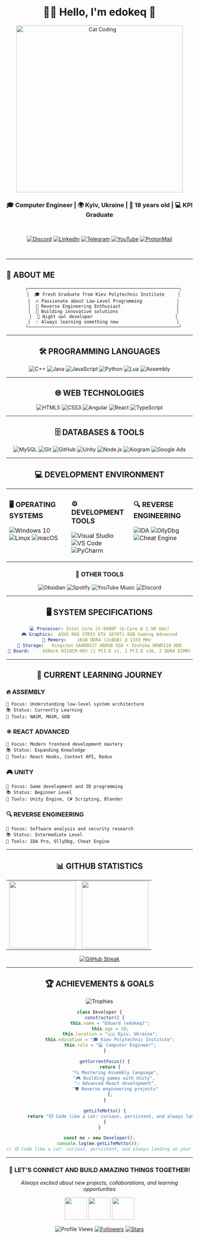 <div align="center">

# 🐱‍💻 Hello, I'm **edokeq** 🚀

<img src="https://media4.giphy.com/media/v1.Y2lkPTc5MGI3NjExcTl0czZwemZvaHVzejd5djgwaW5zeHR3NnUzZ2Rnem91aW93cjljZCZlcD12MV9pbnRlcm5hbF9naWZfYnlfaWQmY3Q9Zw/3VaxCf3zah8wE/giphy.gif" width="450" alt="Cat Coding"/>

<br>

### 🎓 Computer Engineer | 🌍 Kyiv, Ukraine | 🎂 18 years old | 💻 KPI Graduate

<br>

[![Discord](https://img.shields.io/badge/Discord-%235865F2.svg?style=for-the-badge&logo=discord&logoColor=white&labelColor=000000)](https://discord.com/users/.edokeq)
[![LinkedIn](https://img.shields.io/badge/LinkedIn-%230077B5.svg?style=for-the-badge&logo=linkedin&logoColor=white&labelColor=000000)](https://www.linkedin.com/in/edokeq-%E2%80%8E-1ab952381/)
[![Telegram](https://img.shields.io/badge/Telegram-%232CA5E0.svg?style=for-the-badge&logo=telegram&logoColor=white&labelColor=000000)](https://t.me/edokeq)
[![YouTube](https://img.shields.io/badge/YouTube-%23FF0000.svg?style=for-the-badge&logo=youtube&logoColor=white&labelColor=000000)](https://www.youtube.com/@edokeq)
[![ProtonMail](https://img.shields.io/badge/ProtonMail-8B89CC?style=for-the-badge&logo=protonmail&logoColor=white&labelColor=000000)](mailto:edokeq@proton.me)

<br>

---

</div>

## 🖤 **ABOUT ME** 

<div align="center">

```ascii
   ╭─────────────────────────────────────────────────────────╮
   │  🎓 Fresh Graduate from Kiev Polytechnic Institute     │
   │  🔥 Passionate about Low-Level Programming             │
   │  🎯 Reverse Engineering Enthusiast                     │
   │  🚀 Building innovative solutions                      │
   │  🌙 Night owl developer                               │
   │  💡 Always learning something new                      │
   ╰─────────────────────────────────────────────────────────╯
```

</div>

<div align="center">

---

## 🛠️ **PROGRAMMING LANGUAGES**

</div>

<div align="center">

![C++](https://img.shields.io/badge/C%2B%2B-%2300599C.svg?style=for-the-badge&logo=c%2B%2B&logoColor=white&labelColor=000000)
![Java](https://img.shields.io/badge/Java-%23ED8B00.svg?style=for-the-badge&logo=openjdk&logoColor=white&labelColor=000000)
![JavaScript](https://img.shields.io/badge/JavaScript-%23323330.svg?style=for-the-badge&logo=javascript&logoColor=%23F7DF1E&labelColor=000000)
![Python](https://img.shields.io/badge/Python-3670A0?style=for-the-badge&logo=python&logoColor=ffdd54&labelColor=000000)
![Lua](https://img.shields.io/badge/Lua-%232C2D72.svg?style=for-the-badge&logo=lua&logoColor=white&labelColor=000000)
![Assembly](https://img.shields.io/badge/Assembly-654FF0?style=for-the-badge&logo=webassembly&logoColor=white&labelColor=000000)

</div>

<div align="center">

---

## 🌐 **WEB TECHNOLOGIES**

</div>

<div align="center">

![HTML5](https://img.shields.io/badge/HTML5-%23E34F26.svg?style=for-the-badge&logo=html5&logoColor=white&labelColor=000000)
![CSS3](https://img.shields.io/badge/CSS3-%231572B6.svg?style=for-the-badge&logo=css3&logoColor=white&labelColor=000000)
![Angular](https://img.shields.io/badge/Angular-%23DD0031.svg?style=for-the-badge&logo=angular&logoColor=white&labelColor=000000)
![React](https://img.shields.io/badge/React-%2320232a.svg?style=for-the-badge&logo=react&logoColor=%2361DAFB&labelColor=000000)
![TypeScript](https://img.shields.io/badge/TypeScript-%23007ACC.svg?style=for-the-badge&logo=typescript&logoColor=white&labelColor=000000)

</div>

<div align="center">

---

## 🗄️ **DATABASES & TOOLS**

</div>

<div align="center">

![MySQL](https://img.shields.io/badge/MySQL-4479A1.svg?style=for-the-badge&logo=mysql&logoColor=white&labelColor=000000)
![Git](https://img.shields.io/badge/Git-%23F05033.svg?style=for-the-badge&logo=git&logoColor=white&labelColor=000000)
![GitHub](https://img.shields.io/badge/GitHub-%23121011.svg?style=for-the-badge&logo=github&logoColor=white&labelColor=000000)
![Unity](https://img.shields.io/badge/Unity-%23000000.svg?style=for-the-badge&logo=unity&logoColor=white&labelColor=333333)
![Node.js](https://img.shields.io/badge/Node.js-6DA55F?style=for-the-badge&logo=node.js&logoColor=white&labelColor=000000)
![Aiogram](https://img.shields.io/badge/Aiogram-2AABEE?style=for-the-badge&logo=telegram&logoColor=white&labelColor=000000)
![Google Ads](https://img.shields.io/badge/Google_Ads-4285F4?style=for-the-badge&logo=google&logoColor=white&labelColor=000000)

</div>

<div align="center">

---

## 💻 **DEVELOPMENT ENVIRONMENT**

</div>

<table align="center" width="100%">
<tr>
<td valign="top" width="33%">

### **🖥️ OPERATING SYSTEMS**
![Windows 10](https://img.shields.io/badge/Windows_10-0078D6?style=for-the-badge&logo=windows&logoColor=white&labelColor=000000)
![Linux](https://img.shields.io/badge/Linux-FCC624?style=for-the-badge&logo=linux&logoColor=black&labelColor=000000)
![macOS](https://img.shields.io/badge/macOS-000000?style=for-the-badge&logo=apple&logoColor=white)

</td>
<td valign="top" width="33%">

### **⚙️ DEVELOPMENT TOOLS**
![Visual Studio](https://img.shields.io/badge/Visual_Studio-5C2D91.svg?style=for-the-badge&logo=visual-studio&logoColor=white&labelColor=000000)
![VS Code](https://img.shields.io/badge/VS_Code-0078d7.svg?style=for-the-badge&logo=visual-studio-code&logoColor=white&labelColor=000000)
![PyCharm](https://img.shields.io/badge/PyCharm-143?style=for-the-badge&logo=pycharm&logoColor=black&color=green&labelColor=000000)

</td>
<td valign="top" width="33%">

### **🔍 REVERSE ENGINEERING**
![IDA](https://img.shields.io/badge/IDA-FF6B6B?style=for-the-badge&logoColor=white&labelColor=000000)
![OllyDbg](https://img.shields.io/badge/OllyDbg-4ECDC4?style=for-the-badge&logoColor=white&labelColor=000000)
![Cheat Engine](https://img.shields.io/badge/Cheat_Engine-45B7D1?style=for-the-badge&logoColor=white&labelColor=000000)

</td>
</tr>
</table>

<div align="center">

### **📱 OTHER TOOLS**
![Obsidian](https://img.shields.io/badge/Obsidian-%23483699.svg?style=for-the-badge&logo=obsidian&logoColor=white&labelColor=000000)
![Spotify](https://img.shields.io/badge/Spotify-1ED760?style=for-the-badge&logo=spotify&logoColor=white&labelColor=000000)
![YouTube Music](https://img.shields.io/badge/YouTube_Music-FF0000?style=for-the-badge&logo=youtube-music&logoColor=white&labelColor=000000)
![Discord](https://img.shields.io/badge/Discord-%237289DA.svg?style=for-the-badge&logo=discord&logoColor=white&labelColor=000000)

---

## 🖥️ **SYSTEM SPECIFICATIONS**

</div>

<div align="center">

```yaml
💻 Processor: Intel Core i5-9400F (6-Core @ 2.90 GHz)
🎮 Graphics:  ASUS ROG STRIX GTX 1070Ti 8GB Gaming Advanced
🧠 Memory:    16GB DDR4 (2x8GB) @ 1333 MHz  
💾 Storage:   Kingston SA400S37 480GB SSD + Toshiba HDWD110 HDD
🔌 Board:     ASRock H310CM-HDV (1 PCI-E x1, 1 PCI-E x16, 2 DDR4 DIMM)
```

</div>

<div align="center">

---

## 🎯 **CURRENT LEARNING JOURNEY**

</div>

### 🔥 **ASSEMBLY**
```
🎯 Focus: Understanding low-level system architecture
📚 Status: Currently Learning
🔧 Tools: NASM, MASM, GDB
```

### ⚛️ **REACT ADVANCED**
```
🎯 Focus: Modern frontend development mastery
📚 Status: Expanding Knowledge
🔧 Tools: React Hooks, Context API, Redux
```

### 🎮 **UNITY**
```
🎯 Focus: Game development and 3D programming
📚 Status: Beginner Level
🔧 Tools: Unity Engine, C# Scripting, Blender
```

### 🔍 **REVERSE ENGINEERING**
```
🎯 Focus: Software analysis and security research
📚 Status: Intermediate Level
🔧 Tools: IDA Pro, OllyDbg, Cheat Engine
```

<div align="center">

---

## 📊 **GITHUB STATISTICS**

<table align="center" width="100%">
<tr>
<td align="center" width="50%">

<img height="180em" src="https://github-readme-stats.vercel.app/api?username=edokeq1&show_icons=true&theme=github_dark_dimmed&include_all_commits=true&count_private=true&bg_color=0d1117&title_color=ffffff&text_color=c9d1d9&icon_color=ffffff&border_color=21262d&hide_border=false"/>

</td>
<td align="center" width="50%">

<img height="180em" src="https://github-readme-stats.vercel.app/api/top-langs/?username=edokeq1&layout=compact&theme=github_dark_dimmed&bg_color=0d1117&title_color=ffffff&text_color=c9d1d9&border_color=21262d&hide_border=false"/>

</td>
</tr>
</table>

<div align="center">

[![GitHub Streak](https://streak-stats.demolab.com/?user=edokeq1&theme=github-dark-blue&background=0d1117&border=21262d&stroke=c9d1d9&ring=ffffff&fire=ffffff&currStreakNum=ffffff&sideNums=c9d1d9&currStreakLabel=ffffff&sideLabels=c9d1d9&dates=c9d1d9)](https://git.io/streak-stats)

</div>

---

## 🏆 **ACHIEVEMENTS & GOALS**

</div>

<div align="center">

![Trophies](https://github-profile-trophy.vercel.app/?username=edokeq1&theme=onestar&no-frame=false&no-bg=false&margin-w=4&row=1&column=7)

</div>

<div align="center">

```javascript
class Developer {
    constructor() {
        this.name = "Eduard (edokeq)";
        this.age = 18;
        this.location = "🇺🇦 Kyiv, Ukraine";
        this.education = "🎓 Kiev Polytechnic Institute";
        this.role = "💻 Computer Engineer";
    }

    getCurrentFocus() {
        return [
            "🔍 Mastering Assembly language",
            "🎮 Building games with Unity", 
            "⚛️ Advanced React development",
            "🛡️ Reverse engineering projects"
        ];
    }

    getLifeMotto() {
        return "🐱 Code like a cat: curious, persistent, and always landing on your feet! 🐾";
    }
}

const me = new Developer();
console.log(me.getLifeMotto()); 
// 🐱 Code like a cat: curious, persistent, and always landing on your feet! 🐾
```

---

### 🤝 **LET'S CONNECT AND BUILD AMAZING THINGS TOGETHER!**

*Always excited about new projects, collaborations, and learning opportunities*

<img src="https://media.giphy.com/media/LnQjpWaON8nhr21vNW/giphy.gif" width="60"> <img src="https://media.giphy.com/media/du3J3cXyzhj75IOgvA/giphy.gif" width="60"> <img src="https://media.giphy.com/media/SWoSkN6DxTszqIKEqv/giphy.gif" width="60">

![Profile Views](https://komarev.com/ghpvc/?username=edokeq1&label=Profile%20Views&color=000000&style=for-the-badge)
[![Followers](https://img.shields.io/github/followers/edokeq1?label=Followers&style=for-the-badge&color=000000&labelColor=333333)](https://github.com/edokeq1?tab=followers)
[![Stars](https://img.shields.io/github/stars/edokeq1?label=Stars&style=for-the-badge&color=000000&labelColor=333333)](https://github.com/edokeq1?tab=repositories)

</div>
